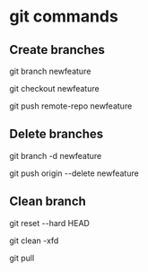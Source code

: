 # git commands


## Create branches
git branch newfeature

git checkout newfeature


git push remote-repo newfeature

## Delete branches
git branch -d newfeature


git push origin --delete newfeature


## Clean branch
git reset --hard HEAD

git clean -xfd

git pull


